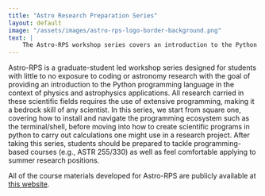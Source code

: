 ```yaml
---
title: "Astro Research Preparation Series"
layout: default
image: "/assets/images/astro-rps-logo-border-background.png"
text: |
    The Astro-RPS workshop series covers an introduction to the Python programming language in the context of physics and astrophysics applications. This graduate-student led series is primarily intended for undergraduate students with little to no exposure to coding, and designed to teach the fundamental skills neccessary for astronomy research. 
---
```


Astro-RPS is a graduate-student led workshop series designed for students with little to no exposure to coding or astronomy research with the goal of providing an introduction to the Python programming language in the context of physics and astrophysics applications. All research carried in these scientific fields requires the use of extensive programming, making it a bedrock skill of any scientist. In this series, we start from square one, covering how to install and navigate the programming ecosystem such as the terminal/shell, before moving into how to create scientific programs in python to carry out calculations one might use in a research project. After taking this series, students should be prepared to tackle programming-based courses (e.g., ASTR 255/330) as well as feel comfortable applying to summer research positions.

All of the course materials developed for Astro-RPS are publicly available at [this website](https://astro-rps.github.io/). 